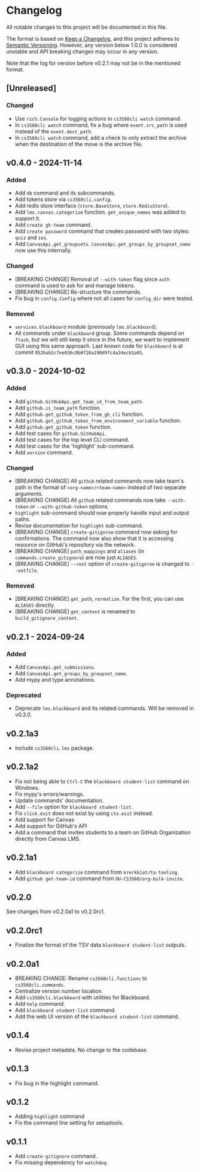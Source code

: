 # Changelog

All notable changes to this project will be documented in this file.

The format is based on [Keep a Changelog](https://keepachangelog.com/en/1.1.0/),
and this project adheres to [Semantic Versioning](https://packaging.python.org/en/latest/discussions/versioning/).
However, any version below 1.0.0 is considered unstable and API breaking changes may occur in any version.

Note that the log for version before v0.2.1 may not be in the mentioned format.

## [Unreleased]

### Changed

- Use `rich.Console` for logging actions in `cs3560cli watch` command.
- In `cs3560cli watch` command, fix a bug where `event.src_path` is used instead of the `event.dest_path`.
- In `cs3560cli watch` command, add a check to only extract the archive when the destination of the move is the archive file.

## v0.4.0 - 2024-11-14

### Added

- Add `db` command and its subcommands.
- Add tokens store via `cs3560cli.config`.
- Add redis store interface (`store.BaseStore`, `store.RedisStore`).
- Add `lms.canvas.categorize` function. `get_unique_names` was added to support it.
- Add `create gh-team` command.
- Add `create password` command that creates password with two styles: `quiz` and `ios`.
- Add `CanvasApi.get_groupsets`. `CanvasApi.get_groups_by_groupset_name` now use this internally.

### Changed

- [BREAKING CHANGE] Removal of `--with-token` flag since `auth` command is used to ask for and
  manage tokens.
- [BREAKING CHANGE] Re-structure the commands.
- Fix bug in `config.Config` where not all cases for `config_dir` were tested.

### Removed

- `services.blackboard` module (previously `lms.blackboard`).
- All commands under `blackboard` group. Some commands depend on `flask`, but we will still keep it
  since in the future, we want to implement GUI using this same approach. Last known code for `blackboard` is at commit `9526ab2c7ee036c9b0f26a190d9fc4a34ecb1a01`.

## v0.3.0 - 2024-10-02

### Added

- Add `github.GitHubApi.get_team_id_from_team_path`.
- Add `github.is_team_path` function.
- Add `github.get_github_token_from_gh_cli` function.
- Add `github.get_github_token_from_environment_variable` function.
- Add `github.get_github_token` function.
- Add test cases for `github.GitHubApi`.
- Add test cases for the top level CLI command.
- Add test cases for the 'highlight' sub-command.
- Add `version` command.

### Changed

- [BREAKING CHANGE] All `github` related commands now take team's path in the format of `<org-name>/<team-name>` instead of two separate arguments.
- [BREAKING CHANGE] All `github` related commands now take `--with-token` or `--with-github-token` options.
- `highlight` sub-command should now properly handle input and output paths.
- Revise documentation for `highlight` sub-command.
- [BREAKING CHANGE] `create-gitignroe` command now asking for confirmations. The command now also show
  that it is accessing resource on GitHub's repository via the network.
- [BREAKING CHANGE] `path_mappings` and `aliases` (in `commands.create_gitignore`) are now just `ALIASES`. 
- [BREAKING CHANGE] `--root` option of `create-gitignroe` is changed to `--outfile`.

### Removed 

- [BREAKING CHANGE] `get_path`, `normalize`. For the first, you can use `ALIASES` directly.
- [BREAKING CHANGE] `get_content` is renamed to `build_gitignore_content`.

## v0.2.1 - 2024-09-24

### Added

- Add `CanvasApi.get_submissions`.
- Add `CanvasApi.get_groups_by_groupset_name`.
- Add mypy and type annotations.

### Deprecated

- Deprecate `lms.blackboard` and its related commands. Will be removed in v0.3.0.

## v0.2.1a3

- Include `cs3560cli.lms` package.

## v0.2.1a2

- Fix not being able to `Ctrl-C` the `blackboard student-list` command on Windows.
- Fix mypy's errors/warnings.
- Update commands' documentation.
- Add `--file` option for `blackboard student-list`.
- Fix `click.exit` does not exist by using `ctx.exit` instead.
- Add support for Canvas
- Add support for GitHub's API
- Add a command that invites students to a team on GitHub Organization directly from Canvas LMS.

## v0.2.1a1

- Add `blackboard categorize` command from `krerkkiat/ta-tooling`.
- Add `github get-team-id` command from `OU-CS3560/org-bulk-invite`.

## v0.2.0

See changes from v0.2.0a1 to v0.2.0rc1.

## v0.2.0rc1

- Finalize the format of the TSV data `blackboard student-list` outputs.

## v0.2.0a1

- BREAKING CHANGE: Rename `cs3560cli.functions` to `cs3560cli.commands`.
- Centralize version number location.
- Add `cs3560cli.blackboard` with utilities for Blackboard.
- Add `help` command.
- Add `blackboard student-list` command.
- Add the web UI version of the `blackboard student-list` command.

## v0.1.4

- Revise project metadata. No change to the codebase.

## v0.1.3

- Fix bug in the highlight command.

## v0.1.2

- Adding `highlight` command
- Fix the command line setting for setuptools.

## v0.1.1

- Add `create-gitignore` command.
- Fix missing dependency for `watchdog`.
